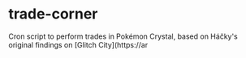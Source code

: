# trade-corner

Cron script to perform trades in Pokémon Crystal, based on Háčky's original findings on [Glitch City](https://ar